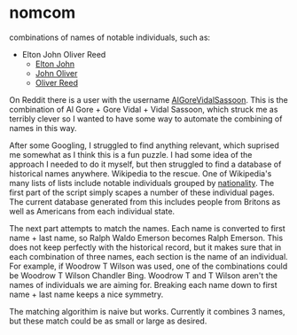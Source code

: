 nomcom
======

combinations of names of notable individuals, such as:

* Elton John Oliver Reed
  * [Elton John](http://en.wikipedia.org/Elton_John)
  * [John Oliver](http://en.wikipedia.org/John_Oliver)
  * [Oliver Reed](http://en.wikipedia.org/Oliver_Reed)

On Reddit there is a user with the username [AlGoreVidalSassoon](http://reddit.com/u/AlGoreVidalSassoon). This is the combination of Al Gore + Gore Vidal + Vidal Sassoon, which struck me as terribly clever so I wanted to have some way to automate the combining of names in this way.

After some Googling, I struggled to find anything relevant, which suprised me somewhat as I think this is a fun puzzle. I had some idea of the approach I needed to do it myself, but then struggled to find a database of historical names anywhere. Wikipedia to the rescue. One of Wikipedia's many lists of lists include notable individuals grouped by [nationality](http://en.wikipedia.org/wiki/Lists_of_people_by_nationality). The first part of the script simply scapes a number of these individual pages. The current database generated from this includes people from Britons as well as Americans from each individual state. 

The next part attempts to match the names. Each name is converted to first name + last name, so Ralph Waldo Emerson becomes Ralph Emerson. This does not keep perfectly with the historical record, but it makes sure that in each combination of three names, each section is the name of an individual. For example, if Woodrow T Wilson was used, one of the combinations could be Woodrow T Wilson Chandler Bing. Woodrow T and T Wilson aren't the names of individuals we are aiming for. Breaking each name down to first name + last name keeps a nice symmetry.

The matching algorithim is naive but works. Currently it combines 3 names, but these match could be as small or large as desired.
